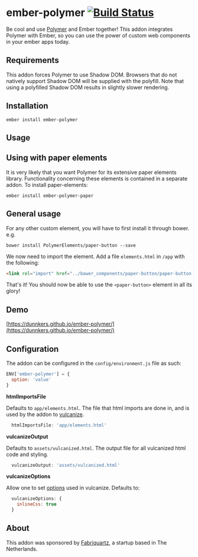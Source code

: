 # ember-polymer [![Build Status](https://travis-ci.com/dunnkers/ember-polymer.svg?branch=master)](https://travis-ci.com/dunnkers/ember-polymer)

Be cool and use [Polymer](https://www.polymer-project.org/1.0/) and Ember together!
This addon integrates Polymer with Ember, so you can use the power of custom web
components in your ember apps today.

## Requirements

This addon forces Polymer to use Shadow DOM. Browsers that do not natively support Shadow DOM will be supplied with the polyfill. Note that using a polyfilled Shadow DOM
results in slightly slower rendering.

## Installation

`ember install ember-polymer`

## Usage
## Using with paper elements

It is very likely that you want Polymer for its extensive paper elements library.
Functionality concerning these elements is contained in a separate addon.
To install paper-elements:

`ember install ember-polymer-paper`

## General usage

For any other custom element, you will have to first install it through bower. e.g.

`bower install PolymerElements/paper-button --save`

We now need to import the element. Add a file `elements.html` in `/app` with the following:

```html
<link rel="import" href="../bower_components/paper-button/paper-button.html">
```

That's it! You should now be able to use the `<paper-button>` element in all its glory!

## Demo

[https://dunnkers.github.io/ember-polymer/](https://dunnkers.github.io/ember-polymer/)

## Configuration

The addon can be configured in the `config/environment.js` file as such:

```js
ENV['ember-polymer'] = {
  option: 'value'
}
```

**htmlImportsFile**

Defaults to `app/elements.html`. The file that html imports are done in, and is
used by the addon to [vulcanize](https://github.com/Polymer/vulcanize).

```js
  htmlImportsFile: 'app/elements.html'
```

**vulcanizeOutput**

Defaults to `assets/vulcanized.html`. The output file for all vulcanized
html code and styling.

```js
  vulcanizeOutput: 'assets/vulcanized.html'
```

**vulcanizeOptions**

Allow one to set
[options](https://github.com/Polymer/vulcanize#using-vulcanize-programmatically)
used in vulcanize. Defaults to:

```js
  vulcanizeOptions: {
    inlineCss: true
  }
```

## About

This addon was sponsored by [Fabriquartz](http://www.fabriquartz.com/), a startup
based in The Netherlands.
